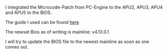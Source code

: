I integrated the Microcode-Patch from PC-Engine to the APU2, APU3, APU4 and APU5 to the BIOS.

The guide I used can be found [here](https://github.com/pcengines/apu2-documentation/blob/master/docs/microcode_patching.md)


The newset Bios as of writing is mainline: v4.13.0.1

I will try to update the BIOS file to the newest mainline as soon as one comes out.
